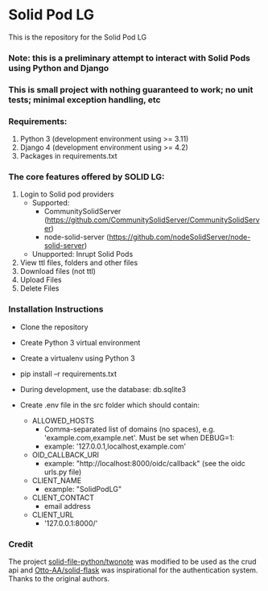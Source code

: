 # **Solid Pod LG** #

This is the repository for the Solid Pod LG

### Note: this is a preliminary attempt to interact with Solid Pods using Python and Django ###
### This is small project with nothing guaranteed to work; no unit tests; minimal exception handling, etc ###

### Requirements: ###
1. Python 3 (development environment using >= 3.11)
2. Django 4 (development environment using >= 4.2)
3. Packages in requirements.txt


### The core features offered by SOLID LG: ###

1. Login to Solid pod providers
   - Supported:
      - CommunitySolidServer (https://github.com/CommunitySolidServer/CommunitySolidServer)
      - node-solid-server (https://github.com/nodeSolidServer/node-solid-server)
   - Unupported: Inrupt Solid Pods 
2. View ttl files, folders and other files
3. Download files (not ttl)
4. Upload Files
5. Delete Files

### Installation Instructions ###

* Clone the repository
* Create Python 3 virtual environment
* Create a virtualenv using Python 3
* pip install –r requirements.txt
* During development, use the database: db.sqlite3
* Create .env file in the src folder which should contain:

  - ALLOWED_HOSTS
     - Comma-separated list of domains (no spaces), e.g. 'example.com,example.net'. Must be set when DEBUG=1:
     - example: '127.0.0.1,localhost,example.com'
  - OID_CALLBACK_URI
     - example: "http://localhost:8000/oidc/callback" (see the oidc urls.py file)
  - CLIENT_NAME
    - example: "SolidPodLG"
  - CLIENT_CONTACT
    - email address
  - CLIENT_URL
    - '127.0.0.1:8000/'

### Credit
The project [solid-file-python/twonote](https://github.com/twonote/solid-file-python) was modified to be used as the crud api
and [Otto-AA/solid-flask](https://github.com/Otto-AA/solid-flask) was inspirational for the authentication system.
Thanks to the original authors.
